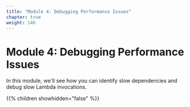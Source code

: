 ```yaml
---
title: "Module 4: Debugging Performance Issues"
chapter: true
weight: 140
---
```


# Module 4: Debugging Performance Issues

In this module, we'll see how you can identify slow dependencies and debug slow Lambda invocations.

{{% children showhidden="false" %}}